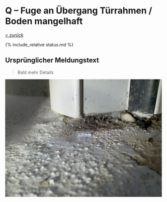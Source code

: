 # Q &ndash; Fuge an Übergang Türrahmen / Boden mangelhaft

_[&lt; zurück](../../index.md)_

{% include_relative status.md %}

## Ursprünglicher Meldungstext

> Bald mehr Details

![](Meldung.jpg)
